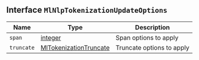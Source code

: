## Interface `MlNlpTokenizationUpdateOptions`

| Name | Type | Description |
| - | - | - |
| `span` | [integer](./integer.md) | Span options to apply |
| `truncate` | [MlTokenizationTruncate](./MlTokenizationTruncate.md) | Truncate options to apply |
